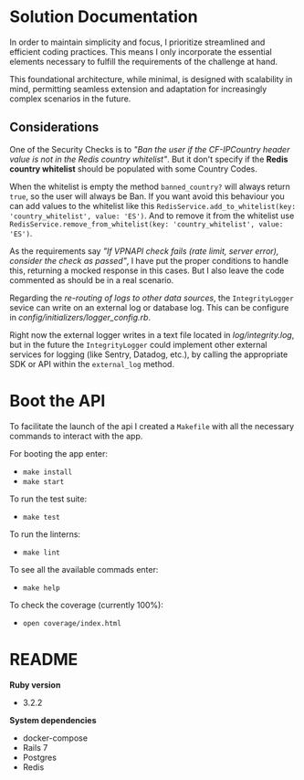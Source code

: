 
# Solution Documentation

In order to maintain simplicity and focus, I prioritize streamlined and efficient coding practices. This means I only incorporate the essential elements necessary to fulfill the requirements of the challenge at hand.

This foundational architecture, while minimal, is designed with scalability in mind, permitting seamless extension and adaptation for increasingly complex scenarios in the future.

## Considerations

One of the Security Checks is to _"Ban the user if the CF-IPCountry header value is not in the Redis country whitelist"_. But it don't specify if the __Redis country whitelist__ should be populated with some Country Codes.

When the whitelist is empty the method `banned_country?` will always return `true`, so the user will always be Ban. If you want avoid this behaviour you can add values to the whitelist like this `RedisService.add_to_whitelist(key: 'country_whitelist', value: 'ES')`. And to remove it from the whitelist use `RedisService.remove_from_whitelist(key: 'country_whitelist', value: 'ES')`.

As the requirements say _"If VPNAPI check fails (rate limit, server error), consider the check as passed"_, I have put the proper conditions to handle this, returning a mocked response in this cases. But I also leave the code commented as should be in a real scenario.

Regarding the _re-routing of logs to other data sources_, the `IntegrityLogger` sevice can write on an external log or database log. This can be configure in _config/initializers/logger_config.rb_.

Right now the external logger writes in a text file located in _log/integrity.log_, but in the future the `IntegrityLogger` could implement other external services for logging (like Sentry, Datadog, etc.), by calling the appropriate SDK or API within the `external_log` method.


# Boot the API

To facilitate the launch of the api I created a `Makefile` with all the necessary commands to interact with the app.

For booting the app enter:
- `make install`
- `make start`

To run the test suite:
- `make test`

To run the linterns:
- `make lint`

To see all the available commads enter:
- `make help`

To check the coverage (currently 100%):
- `open coverage/index.html`


# README

**Ruby version**

- 3.2.2

**System dependencies**

- docker-compose
- Rails 7
- Postgres
- Redis


